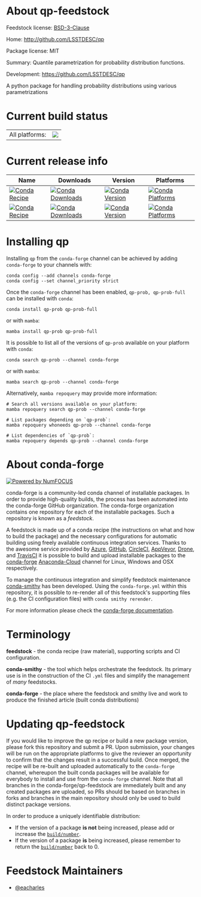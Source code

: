 About qp-feedstock
==================

Feedstock license: [BSD-3-Clause](https://github.com/conda-forge/qp-feedstock/blob/main/LICENSE.txt)

Home: http://github.com/LSSTDESC/qp

Package license: MIT

Summary: Quantile parametrization for probability distribution functions.

Development: https://github.com/LSSTDESC/qp

A python package for handling probability distributions using various parametrizations


Current build status
====================


<table><tr><td>All platforms:</td>
    <td>
      <a href="https://dev.azure.com/conda-forge/feedstock-builds/_build/latest?definitionId=13818&branchName=main">
        <img src="https://dev.azure.com/conda-forge/feedstock-builds/_apis/build/status/qp-feedstock?branchName=main">
      </a>
    </td>
  </tr>
</table>

Current release info
====================

| Name | Downloads | Version | Platforms |
| --- | --- | --- | --- |
| [![Conda Recipe](https://img.shields.io/badge/recipe-qp--prob-green.svg)](https://anaconda.org/conda-forge/qp-prob) | [![Conda Downloads](https://img.shields.io/conda/dn/conda-forge/qp-prob.svg)](https://anaconda.org/conda-forge/qp-prob) | [![Conda Version](https://img.shields.io/conda/vn/conda-forge/qp-prob.svg)](https://anaconda.org/conda-forge/qp-prob) | [![Conda Platforms](https://img.shields.io/conda/pn/conda-forge/qp-prob.svg)](https://anaconda.org/conda-forge/qp-prob) |
| [![Conda Recipe](https://img.shields.io/badge/recipe-qp--prob--full-green.svg)](https://anaconda.org/conda-forge/qp-prob-full) | [![Conda Downloads](https://img.shields.io/conda/dn/conda-forge/qp-prob-full.svg)](https://anaconda.org/conda-forge/qp-prob-full) | [![Conda Version](https://img.shields.io/conda/vn/conda-forge/qp-prob-full.svg)](https://anaconda.org/conda-forge/qp-prob-full) | [![Conda Platforms](https://img.shields.io/conda/pn/conda-forge/qp-prob-full.svg)](https://anaconda.org/conda-forge/qp-prob-full) |

Installing qp
=============

Installing `qp` from the `conda-forge` channel can be achieved by adding `conda-forge` to your channels with:

```
conda config --add channels conda-forge
conda config --set channel_priority strict
```

Once the `conda-forge` channel has been enabled, `qp-prob, qp-prob-full` can be installed with `conda`:

```
conda install qp-prob qp-prob-full
```

or with `mamba`:

```
mamba install qp-prob qp-prob-full
```

It is possible to list all of the versions of `qp-prob` available on your platform with `conda`:

```
conda search qp-prob --channel conda-forge
```

or with `mamba`:

```
mamba search qp-prob --channel conda-forge
```

Alternatively, `mamba repoquery` may provide more information:

```
# Search all versions available on your platform:
mamba repoquery search qp-prob --channel conda-forge

# List packages depending on `qp-prob`:
mamba repoquery whoneeds qp-prob --channel conda-forge

# List dependencies of `qp-prob`:
mamba repoquery depends qp-prob --channel conda-forge
```


About conda-forge
=================

[![Powered by
NumFOCUS](https://img.shields.io/badge/powered%20by-NumFOCUS-orange.svg?style=flat&colorA=E1523D&colorB=007D8A)](https://numfocus.org)

conda-forge is a community-led conda channel of installable packages.
In order to provide high-quality builds, the process has been automated into the
conda-forge GitHub organization. The conda-forge organization contains one repository
for each of the installable packages. Such a repository is known as a *feedstock*.

A feedstock is made up of a conda recipe (the instructions on what and how to build
the package) and the necessary configurations for automatic building using freely
available continuous integration services. Thanks to the awesome service provided by
[Azure](https://azure.microsoft.com/en-us/services/devops/), [GitHub](https://github.com/),
[CircleCI](https://circleci.com/), [AppVeyor](https://www.appveyor.com/),
[Drone](https://cloud.drone.io/welcome), and [TravisCI](https://travis-ci.com/)
it is possible to build and upload installable packages to the
[conda-forge](https://anaconda.org/conda-forge) [Anaconda-Cloud](https://anaconda.org/)
channel for Linux, Windows and OSX respectively.

To manage the continuous integration and simplify feedstock maintenance
[conda-smithy](https://github.com/conda-forge/conda-smithy) has been developed.
Using the ``conda-forge.yml`` within this repository, it is possible to re-render all of
this feedstock's supporting files (e.g. the CI configuration files) with ``conda smithy rerender``.

For more information please check the [conda-forge documentation](https://conda-forge.org/docs/).

Terminology
===========

**feedstock** - the conda recipe (raw material), supporting scripts and CI configuration.

**conda-smithy** - the tool which helps orchestrate the feedstock.
                   Its primary use is in the construction of the CI ``.yml`` files
                   and simplify the management of *many* feedstocks.

**conda-forge** - the place where the feedstock and smithy live and work to
                  produce the finished article (built conda distributions)


Updating qp-feedstock
=====================

If you would like to improve the qp recipe or build a new
package version, please fork this repository and submit a PR. Upon submission,
your changes will be run on the appropriate platforms to give the reviewer an
opportunity to confirm that the changes result in a successful build. Once
merged, the recipe will be re-built and uploaded automatically to the
`conda-forge` channel, whereupon the built conda packages will be available for
everybody to install and use from the `conda-forge` channel.
Note that all branches in the conda-forge/qp-feedstock are
immediately built and any created packages are uploaded, so PRs should be based
on branches in forks and branches in the main repository should only be used to
build distinct package versions.

In order to produce a uniquely identifiable distribution:
 * If the version of a package **is not** being increased, please add or increase
   the [``build/number``](https://docs.conda.io/projects/conda-build/en/latest/resources/define-metadata.html#build-number-and-string).
 * If the version of a package **is** being increased, please remember to return
   the [``build/number``](https://docs.conda.io/projects/conda-build/en/latest/resources/define-metadata.html#build-number-and-string)
   back to 0.

Feedstock Maintainers
=====================

* [@eacharles](https://github.com/eacharles/)

